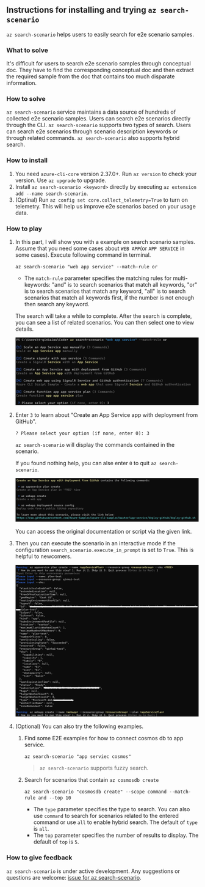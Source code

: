 ## Instructions for installing and trying `az search-scenario`

`az search-scenario` helps users to easily search for e2e scenario samples. 

### What to solve

It's difficult for users to search e2e scenario samples through conceptual doc. They have to find the corresponding conceptual doc and then extract the required sample from the doc that contains too much disparate information. 

### How to solve

`az search-scenario` service maintains a data source of hundreds of collected e2e scenario samples. Users can search e2e scenarios directly through the CLI. `az search-scenario` supports two types of search. Users can search e2e scenarios through scenario description keywords or through related commands. `az search-scenario` also supports hybrid search. 

### How to install

1. You need `azure-cli-core` version 2.37.0+. Run `az version` to check your version. Use `az upgrade` to upgrade.
2. Install `az search-scenario <keyword>` directly by executing `az extension add --name search-scenario`.
3. (Optinal) Run `az config set core.collect_telemetry=True` to turn on telemetry. This will help us improve e2e scenarios based on your usage data.

### How to play

1. In this part, I will show you with a example on search scenario samples. Assume that you need some cases about `WEB APP`(or `APP SERVICE` in some cases). Execute following command in terminal. 

    ```pwsh
    az search-scenario "web app service" --match-rule or
    ```

    - The `match-rule` parameter specifies the matching rules for multi-keywords: "and" is to search scenarios that match all keywords, "or" is to search scenarios that match any keyword, "all" is to search scenarios that match all keywords first, if the number is not enough then search any keyword.

    The search will take a while to complete. After the search is complete, you can see a list of related scenarios. You can then select one to view details.

    ![Search App Service](https://github.com/ReaNAiveD/image/blob/master/search-scenario-app-service.png)

2. Enter `3` to learn about "Create an App Service app with deployment from GitHub". 

    ```pwsh
    ? Please select your option (if none, enter 0): 3
    ```

    `az search-scenario` will display the commands contained in the scenario. 

    If you found nothing help, you can alse enter `0` to quit `az search-scenario`. 

    ![Search Scale Server Detailed Result](https://github.com/ReaNAiveD/image/blob/master/search-scenario-app-service-detail.png)

    You can access the original documentation or script via the given link. 

3. Then you can execute the scenario in an interactive mode if the configuration `search_scenario.execute_in_prompt` is set to `True`. This is helpful to newcomers. 

    ![Search Scale Server Execution](https://github.com/ReaNAiveD/image/blob/master/search-scenario-app-service-exec.png)

4. (Optional) You can also try the following examples. 

    1. Find some E2E examples for how to connect cosmos db to app service. 

        ```pwsh
        az search-scenario "app serviec cosmos"
        ```

        > `az search-scenario` supports fuzzy search. 
    
    2. Search for scenarios that contain `az cosmosdb create`

        ```pwsh
        az search-scenario "cosmosdb create" --scope command --match-rule and --top 10
        ```

       - The `type` parameter specifies the type to search. You can also use `command` to search for scenarios related to the entered command or use `all` to enable hybrid search. The default of `type` is `all`. 
       - The `top` parameter specifies the number of results to display. The default of `top` is `5`. 

### How to give feedback

`az search-scenario` is under active development. Any suggestions or questions are welcome: [issue for az search-scenario](https://github.com/hackathon-cli-recommendation/cli-recommendation/issues). 
